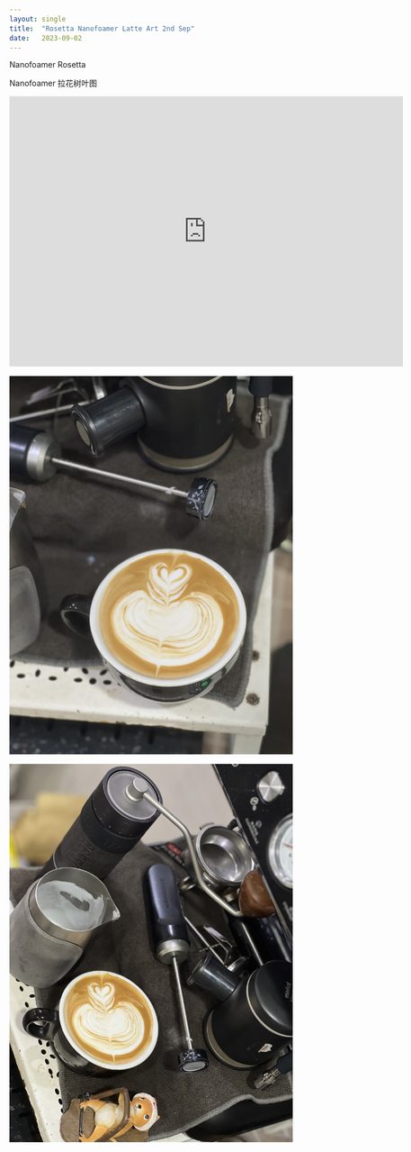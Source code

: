 ```yaml
---
layout: single
title:  "Rosetta Nanofoamer Latte Art 2nd Sep"
date:   2023-09-02
---
```


Nanofoamer Rosetta

Nanofoamer 拉花树叶图



<div class="embed-container">
  <iframe
      src="https://www.youtube.com/embed/cSihogVKDBo"
      width="700"
      height="480"
      frameborder="0"
      allowfullscreen="true">
  </iframe>
</div>






![](/assets/img/2023/09/02/IMG_7066.jpg)

![](/assets/img/2023/09/02/IMG_7068.jpg)

